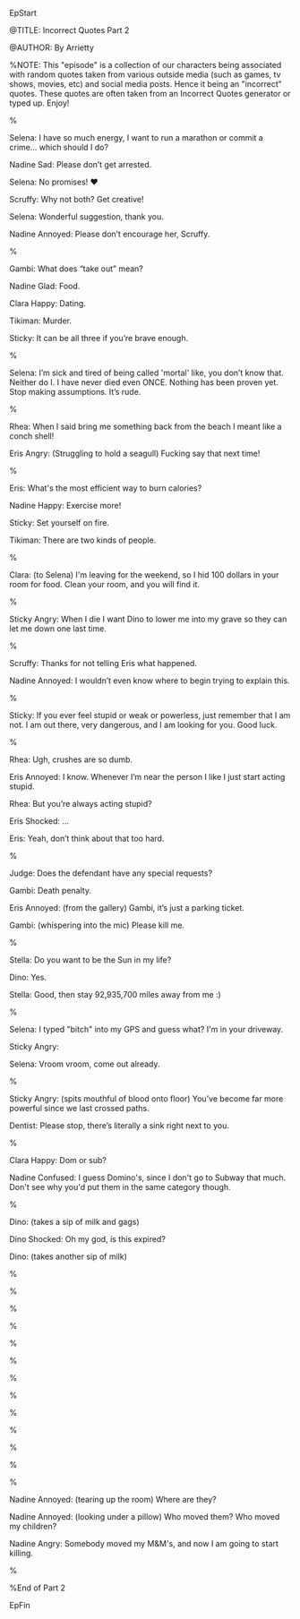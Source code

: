 EpStart

@TITLE: Incorrect Quotes Part 2

@AUTHOR: By Arrietty

%NOTE: This "episode" is a collection of our characters being associated with random quotes taken from various outside media (such as games, tv shows, movies, etc) and social media posts. Hence it being an "incorrect" quotes. These quotes are often taken from an Incorrect Quotes generator or typed up. Enjoy!

%

Selena: I have so much energy, I want to run a marathon or commit a crime... which should I do?

Nadine Sad: Please don’t get arrested.

Selena: No promises! ❤️

Scruffy: Why not both? Get creative!

Selena: Wonderful suggestion, thank you.

Nadine Annoyed: Please don’t encourage her, Scruffy.

%

Gambi: What does “take out” mean?

Nadine Glad: Food.

Clara Happy: Dating.

Tikiman: Murder.

Sticky: It can be all three if you’re brave enough.

%

Selena: I’m sick and tired of being called 'mortal' like, you don’t know that. Neither do I. I have never died even ONCE. Nothing has been proven yet. Stop making assumptions. It’s rude.

%

Rhea: When I said bring me something back from the beach I meant like a conch shell!

Eris Angry: (Struggling to hold a seagull) Fucking say that next time!

%

Eris: What's the most efficient way to burn calories?

Nadine Happy: Exercise more!

Sticky: Set yourself on fire.

Tikiman: There are two kinds of people.

%

Clara: (to Selena) I'm leaving for the weekend, so I hid 100 dollars in your room for food. Clean your room, and you will find it.

%

Sticky Angry: When I die I want Dino to lower me into my grave so they can let me down one last time.

%

Scruffy: Thanks for not telling Eris what happened.

Nadine Annoyed: I wouldn’t even know where to begin trying to explain this.

%

Sticky: If you ever feel stupid or weak or powerless, just remember that I am not. I am out there, very dangerous, and I am looking for you. Good luck.

%

Rhea: Ugh, crushes are so dumb.

Eris Annoyed: I know. Whenever I’m near the person I like I just start acting stupid.

Rhea: But you’re always acting stupid?

Eris Shocked: ...

Eris: Yeah, don’t think about that too hard.

%

Judge: Does the defendant have any special requests?

Gambi: Death penalty.

Eris Annoyed: (from the gallery) Gambi, it’s just a parking ticket.

Gambi: (whispering into the mic) Please kill me.

%

Stella: Do you want to be the Sun in my life?

Dino: Yes.

Stella: Good, then stay 92,935,700 miles away from me :)

%

Selena: I typed "bitch" into my GPS and guess what? I'm in your driveway.

Sticky Angry:

Selena: Vroom vroom, come out already.

%

Sticky Angry: (spits mouthful of blood onto floor) You’ve become far more powerful since we last crossed paths.

Dentist: Please stop, there’s literally a sink right next to you.

%

Clara Happy: Dom or sub?

Nadine Confused: I guess Domino's, since I don't go to Subway that much. Don't see why you'd put them in the same category though.

%

Dino: (takes a sip of milk and gags)

Dino Shocked: Oh my god, is this expired?

Dino: (takes another sip of milk)

%



%



%



%



%



%



%



%



%



%



%



%



%

Nadine Annoyed: (tearing up the room) Where are they? 

Nadine Annoyed: (looking under a pillow) Who moved them? Who moved my children?

Nadine Angry: Somebody moved my M&M's, and now I am going to start killing.

%




%End of Part 2

EpFin

<script src="{{ '/assets/js/EpFormatter.js' | relative_url }}"></script